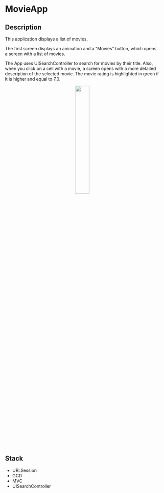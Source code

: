 # MovieApp
## Description
<p>This application displays a list of movies.</p>
<p>The first screen displays an animation and a "Movies" button, which opens a screen with a list of movies. </p>
<p>The App uses UISearchController to search for movies by their title.
Also, when you click on a cell with a movie, a screen opens with a more detailed description of the selected movie.
The movie rating is highlighted in green if it is higher and equal to 7.0.
</p>
<p align="center">
    <img src="https://github.com/VaryaUtkina/ToDoList/blob/5067c560c04841befadf12260703229399a63f48/Assets/ToDoList_Effective_Mobile.gif" width=30% height=30%>
</p>

## Stack
+ URLSession
+ GCD
+ MVC
+ UISearchController
